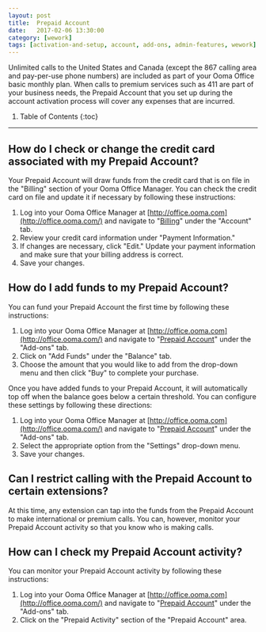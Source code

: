 ```yaml
---
layout: post
title:  Prepaid Account
date:   2017-02-06 13:30:00
category: [wework]
tags: [activation-and-setup, account, add-ons, admin-features, wework]
---
```


Unlimited calls to the United States and Canada (except the 867 calling area and pay-per-use phone numbers) are included as part of your Ooma Office basic monthly plan. When calls to premium services such as 411 are part of your business needs, the Prepaid Account that you set up during the account activation process will cover any expenses that are incurred.

1. Table of Contents
{:toc}
* * *

## How do I check or change the credit card associated with my Prepaid Account?

Your Prepaid Account will draw funds from the credit card that is on file in the "Billing" section of your Ooma Office Manager. You can check the credit card on file and update it if necessary by following these instructions:

1. Log into your Ooma Office Manager at [http://office.ooma.com](http://office.ooma.com/) and navigate to "[Billing](http://office.ooma.com/#billing)" under the "Account" tab.
2. Review your credit card information under "Payment Information."
3. If changes are necessary, click "Edit." Update your payment information and make sure that your billing address is correct.
4. Save your changes.

## How do I add funds to my Prepaid Account?

You can fund your Prepaid Account the first time by following these instructions:

1. Log into your Ooma Office Manager at [http://office.ooma.com](http://office.ooma.com/) and navigate to "[Prepaid Account](http://office.ooma.com/#prepaid_account)" under the "Add-ons" tab.
2. Click on "Add Funds" under the "Balance" tab.
3. Choose the amount that you would like to add from the drop-down menu and then click "Buy" to complete your purchase.

Once you have added funds to your Prepaid Account, it will automatically top off when the balance goes below a certain threshold. You can configure these settings by following these directions:

1. Log into your Ooma Office Manager at [http://office.ooma.com](http://office.ooma.com/) and navigate to "[Prepaid Account](http://office.ooma.com/#prepaid_account)" under the "Add-ons" tab.
2. Select the appropriate option from the "Settings" drop-down menu.
3. Save your changes.

## Can I restrict calling with the Prepaid Account to certain extensions?

At this time, any extension can tap into the funds from the Prepaid Account to make international or premium calls. You can, however, monitor your Prepaid Account activity so that you know who is making calls.

## How can I check my Prepaid Account activity?

You can monitor your Prepaid Account activity by following these instructions:

1. Log into your Ooma Office Manager at [http://office.ooma.com](http://office.ooma.com/) and navigate to "[Prepaid Account](http://office.ooma.com/#prepaid_account)" under the "Add-ons" tab.
2. Click on the "Prepaid Activity" section of the "Prepaid Account" area.